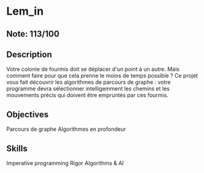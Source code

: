 # Lem_in

## Note: 113/100

## Description

Votre colonie de fourmis doit se déplacer d'un point à un autre. Mais comment faire pour que cela prenne le moins de temps possible ? Ce projet vous fait découvrir les algorithmes de parcours de graphe : votre programme devra sélectionner intelligemment les chemins et les mouvements précis qui doivent être empruntés par ces fourmis.

## Objectives

Parcours de graphe 
Algorithmes en profondeur 

## Skills

Imperative programming 
Rigor 
Algorithms & AI 
